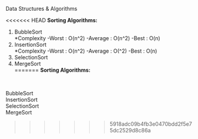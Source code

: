 Data Structures & Algorithms

<<<<<<< HEAD
**Sorting Algorithms:** <br>
1. BubbleSort <br>
	*Complexity
		-Worst   : O(n^2)
		-Average : O(n^2)
		-Best    : O(n)
2. InsertionSort <br>
	*Complexity
		-Worst   : O(n^2)
		-Average : O(^2)
		-Best    : O(n)
3. SelectionSort <br>
4. MergeSort <br>
=======
**Sorting Algorithms:**
<br>

BubbleSort <br>
InsertionSort <br>
SelectionSort <br>
MergeSort <br>
>>>>>>> 5918adc09b4fb3e0470bdd2f5e75dc2529d8c86a

